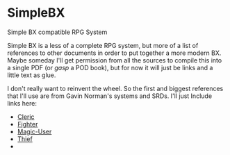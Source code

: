 # SimpleBX
Simple BX compatible RPG System

Simple BX is a less of a complete RPG system, but more of a list of references to other documents in order to put together a more modern BX.  Maybe someday I'll get permission from all the sources to compile this into a single PDF (or *gasp* a POD book), but for now it will just be links and a little text as glue.

I don't really want to reinvent the wheel.  So the first and biggest references that I'll use are from Gavin Norman's systems and SRDs.  I'll just Include links here:

* [Cleric](https://www.dolmenwood.necroticgnome.com/rules/doku.php?id=cleric)
* [Fighter](https://www.dolmenwood.necroticgnome.com/rules/doku.php?id=fighter)
* [Magic-User](https://www.dolmenwood.necroticgnome.com/rules/doku.php?id=magician)
* [Thief](https://www.dolmenwood.necroticgnome.com/rules/doku.php?id=thief)
* 
